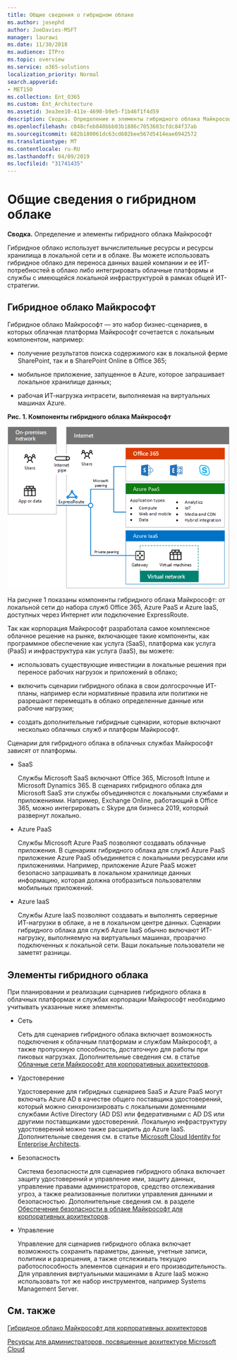 ```yaml
---
title: Общие сведения о гибридном облаке
ms.author: josephd
author: JoeDavies-MSFT
manager: laurawi
ms.date: 11/30/2018
ms.audience: ITPro
ms.topic: overview
ms.service: o365-solutions
localization_priority: Normal
search.appverid:
- MET150
ms.collection: Ent_O365
ms.custom: Ent_Architecture
ms.assetid: 3ea3ee10-411e-4690-b9e5-f1b46f1f4d59
description: Сводка. Определение и элементы гибридного облака Майкрософт
ms.openlocfilehash: c048cfeb840bbb03b1886c7053603cfdc84f37ab
ms.sourcegitcommit: 682b180061dc63cd602bee567d5414eae6942572
ms.translationtype: MT
ms.contentlocale: ru-RU
ms.lasthandoff: 04/09/2019
ms.locfileid: "31741435"
---
```

# <a name="hybrid-cloud-overview"></a>Общие сведения о гибридном облаке

 **Сводка.** Определение и элементы гибридного облака Майкрософт
  
Гибридное облако использует вычислительные ресурсы и ресурсы хранилища в локальной сети и в облаке. Вы можете использовать гибридное облако для переноса данных вашей компании и ее ИТ-потребностей в облако либо интегрировать облачные платформы и службы с имеющейся локальной инфраструктурой в рамках общей ИТ-стратегии.
  
## <a name="microsoft-hybrid-cloud"></a>Гибридное облако Майкрософт

Гибридное облако Майкрософт — это набор бизнес-сценариев, в которых облачная платформа Майкрософт сочетается с локальным компонентом, например: 
  
- получение результатов поиска содержимого как в локальной ферме SharePoint, так и в SharePoint Online в Office 365;
    
- мобильное приложение, запущенное в Azure, которое запрашивает локальное хранилище данных;
    
- рабочая ИТ-нагрузка интрасети, выполняемая на виртуальных машинах Azure.
    
**Рис. 1. Компоненты гибридного облака Майкрософт**

![Компоненты гибридного облака Microsoft](media/Hybrid-Poster/MS-Hybrid-Cloud.png)
  
На рисунке 1 показаны компоненты гибридного облака Майкрософт: от локальной сети до набора служб Office 365, Azure PaaS и Azure IaaS, доступных через Интернет или подключение ExpressRoute.
  
Так как корпорация Майкрософт разработала самое комплексное облачное решение на рынке, включающее такие компоненты, как программное обеспечение как услуга (SaaS), платформа как услуга (PaaS) и инфраструктура как услуга (IaaS), вы можете:
  
- использовать существующие инвестиции в локальные решения при переносе рабочих нагрузок и приложений в облако;
    
- включить сценарии гибридного облака в свои долгосрочные ИТ-планы, например если нормативные правила или политики не разрешают перемещать в облако определенные данные или рабочие нагрузки;
    
- создать дополнительные гибридные сценарии, которые включают несколько облачных служб и платформ Майкрософт.
    
Сценарии для гибридного облака в облачных службах Майкрософт зависят от платформы.
  
- SaaS
    
    Службы Microsoft SaaS включают Office 365, Microsoft Intune и Microsoft Dynamics 365. В сценариях гибридного облака для Microsoft SaaS эти службы объединяются с локальными службами и приложениями. Например, Exchange Online, работающий в Office 365, можно интегрировать с Skype для бизнеса 2019, который развернут локально.
    
- Azure PaaS
    
    Службы Microsoft Azure PaaS позволяют создавать облачные приложения. В сценариях гибридного облака для служб Azure PaaS приложение Azure PaaS объединяется с локальными ресурсами или приложениями. Например, приложение Azure PaaS может безопасно запрашивать в локальном хранилище данных информацию, которая должна отобразиться пользователям мобильных приложений.
    
- Azure IaaS
    
    Службы Azure IaaS позволяют создавать и выполнять серверные ИТ-нагрузки в облаке, а не в локальном центре данных. Сценарии гибридного облака для служб Azure IaaS обычно включают ИТ-нагрузку, выполняемую на виртуальных машинах, прозрачно подключенных к локальной сети. Ваши локальные пользователи не заметят разницы.
    
## <a name="elements-of-hybrid-cloud"></a>Элементы гибридного облака

При планировании и реализации сценариев гибридного облака в облачных платформах и службах корпорации Майкрософт необходимо учитывать указанные ниже элементы.
  
- Сеть
    
    Сеть для сценариев гибридного облака включает возможность подключения к облачным платформам и службам Майкрософт, а также пропускную способность, достаточную для работы при пиковых нагрузках. Дополнительные сведения см. в статье [Облачные сети Майкрософт для корпоративных архитекторов](microsoft-cloud-networking-for-enterprise-architects.md).
    
- Удостоверение
    
    Удостоверение для гибридных сценариев SaaS и Azure PaaS могут включать Azure AD в качестве общего поставщика удостоверений, который можно синхронизировать с локальными доменными службами Active Directory (AD DS) или федеративными с AD DS или другими поставщиками удостоверений. Локальную инфраструктуру удостоверений можно также расширить до Azure IaaS. Дополнительные сведения см. в статье [Microsoft Cloud Identity for Enterprise Architects](microsoft-cloud-it-architecture-resources.md#identity).
    
- Безопасность
    
    Система безопасности для сценариев гибридного облака включает защиту удостоверений и управление ими, защиту данных, управление правами администраторов, средство отслеживания угроз, а также реализованные политики управления данными и безопасностью. Дополнительные сведения см. в разделе [Обеспечение безопасности в облаке Майкрософт для корпоративных архитекторов](microsoft-cloud-it-architecture-resources.md#security).
    
- Управление
    
    Управление для сценариев гибридного облака включает возможность сохранить параметры, данные, учетные записи, политики и разрешения, а также отслеживать текущую работоспособность элементов сценария и его производительность. Для управления виртуальными машинами в Azure IaaS можно использовать тот же набор инструментов, например Systems Management Server.
    
## <a name="see-also"></a>См. также

[Гибридное облако Майкрософт для корпоративных архитекторов](microsoft-hybrid-cloud-for-enterprise-architects.md)
  
[Ресурсы для администраторов, посвященные архитектуре Microsoft Cloud](microsoft-cloud-it-architecture-resources.md)

